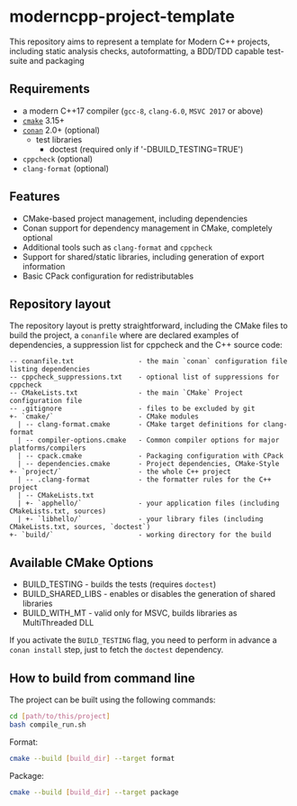 # moderncpp-project-template

This repository aims to represent a template for Modern C++ projects, including static analysis checks, autoformatting, a BDD/TDD capable test-suite and packaging

## Requirements

- a modern C++17 compiler (`gcc-8`, `clang-6.0`, `MSVC 2017` or above)
- [`cmake`](https://cmake.org) 3.15+
- [`conan`](https://conan.io) 2.0+ (optional)
  - test libraries
    - doctest (required only if '-DBUILD_TESTING=TRUE')
- `cppcheck` (optional)
- `clang-format` (optional)

## Features

- CMake-based project management, including dependencies
- Conan support for dependency management in CMake, completely optional
- Additional tools such as `clang-format` and `cppcheck`
- Support for shared/static libraries, including generation of export information
- Basic CPack configuration for redistributables

## Repository layout

The repository layout is pretty straightforward, including the CMake files to build the project, a `conanfile` where are declared examples of dependencies, a suppression list for cppcheck and the C++ source code:

```plain
-- conanfile.txt                - the main `conan` configuration file listing dependencies
-- cppcheck_suppressions.txt    - optional list of suppressions for cppcheck
-- CMakeLists.txt               - the main `CMake` Project configuration file
-- .gitignore                   - files to be excluded by git
+- `cmake/`                     - CMake modules
  | -- clang-format.cmake       - CMake target definitions for clang-format
  | -- compiler-options.cmake   - Common compiler options for major platforms/compilers
  | -- cpack.cmake              - Packaging configuration with CPack
  | -- dependencies.cmake       - Project dependencies, CMake-Style
+- `project/`                   - the whole C++ project
  | -- .clang-format            - the formatter rules for the C++ project
  | -- CMakeLists.txt
  | +- `apphello/`              - your application files (including CMakeLists.txt, sources)
  | +- `libhello/`              - your library files (including CMakeLists.txt, sources, `doctest`)
+- `build/`                     - working directory for the build
```

## Available CMake Options

- BUILD_TESTING - builds the tests (requires `doctest`)
- BUILD_SHARED_LIBS - enables or disables the generation of shared libraries
- BUILD_WITH_MT - valid only for MSVC, builds libraries as MultiThreaded DLL

If you activate the `BUILD_TESTING` flag, you need to perform in advance a `conan install` step, just to fetch the `doctest` dependency.

## How to build from command line

The project can be built using the following commands:

```bash
cd [path/to/this/project]
bash compile_run.sh
```

Format:

```bash
cmake --build [build_dir] --target format
```

Package:

```bash
cmake --build [build_dir] --target package
```

